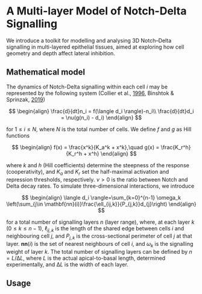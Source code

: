 # A Multi-layer Model of Notch-Delta Signalling

We introduce a toolkit for modelling and analysing 3D Notch–Delta signalling in multi-layered epithelial tissues, aimed at exploring how cell geometry and depth affect lateral inhibition.

## Mathematical model

The dynamics of Notch-Delta signalling within each cell $i$ may be represented by the following system (Collier et al., [1996](https://www.sciencedirect.com/science/article/pii/S0022519396902337), Binshtok & Sprinzak, [2019](https://www.ncbi.nlm.nih.gov/pmc/articles/PMC6879322/))

$$
\begin{align}
\frac{d}{dt}n_i = f(\langle d_i \rangle)-n_i\\
\frac{d}{dt}d_i = \nu(g(n_i) - d_i)
\end{align}
$$

for $1\leq i \leq N$, where $N$ is the total number of cells. We define $f$ and $g$ as Hill functions

$$
\begin{align}
f(x) = \frac{x^k}{K_a^k + x^k},\quad
g(x) = \frac{K_r^h}{K_r^h + x^h}
\end{align}
$$

where $k$ and $h$ (Hill coefficients) determine the steepness of the response (cooperativity), and $K_a$ and $K_r$ set the half-maximal activation and repression thresholds, respectively. $\nu>0$ is the ratio between Notch and Delta decay rates. To simulate three-dimensional interactions, we introduce

$$
\begin{align}
\langle d_i \rangle=\sum_{k=0}^{n-1} \omega_k \left(\sum_{j\in  \mathbf{nn}(i)}\frac{\ell_{ij,k}}{P_{j,k}}d_{j}\right)
\end{align}
$$

for a total number of signalling layers $n$ (layer range), where, at each layer $k$ ($0\leq k\leq n-1$), $\ell_{ij,k}$ is the length of the shared edge between cells $i$ and neighbouring cell $j$, and $P_{j,k}$ is the cross-sectional perimeter of cell $j$ at that layer. $\mathbf{nn}(i)$ is the set of nearest neighbours of cell $i$, and $\omega_k$ is the signalling weight of layer $k$. The total number of signalling layers can be defined by $n=L/\mathrm{\Delta}L$, where $L$ is the actual apical-to-basal length, determined experimentally, and $\mathrm{\Delta}L$ is the width of each layer.

## Usage
